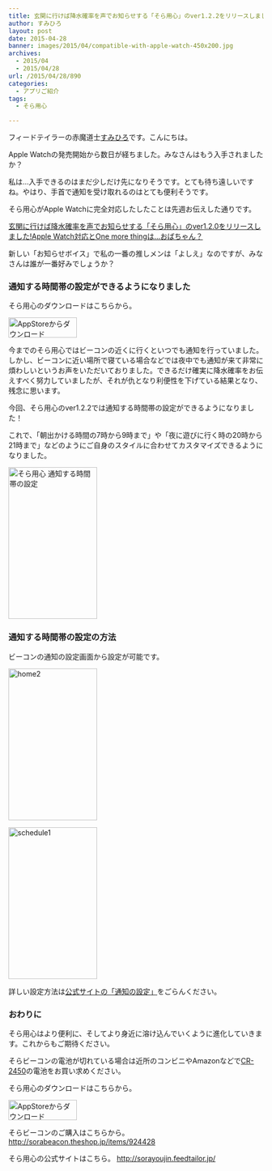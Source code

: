 ```yaml
---
title: 玄関に行けば降水確率を声でお知らせする「そら用心」のver1.2.2をリリースしました!通知する時間帯の設定でより便利に
author: すみひろ
layout: post
date: 2015-04-28
banner: images/2015/04/compatible-with-apple-watch-450x200.jpg
archives:
  - 2015/04
  - 2015/04/28
url: /2015/04/28/890
categories:
  - アプリご紹介
tags:
  - そら用心

---
```

フィードテイラーの赤魔道士[すみひろ](http://twitter.com/sumihiro)です。こんにちは。

Apple Watchの発売開始から数日が経ちました。みなさんはもう入手されましたか？
  
私は…入手できるのはまだ少しだけ先になりそうです。とても待ち遠しいですね。やはり、手首で通知を受け取れるのはとても便利そうです。

そら用心がApple Watchに完全対応したしたことは先週お伝えした通りです。
  
[玄関に行けば降水確率を声でお知らせする「そら用心」のver1.2.0をリリースしました!Apple Watch対応とOne more thingは…おばちゃん？](/2015/04/23/866 "玄関に行けば降水確率を声でお知らせする「そら用心」のver1.2.0をリリースしました!Apple Watch対応とOne more thingは…おばちゃん？")

新しい「お知らせボイス」で私の一番の推しメンは「よしえ」なのですが、みなさんは誰が一番好みでしょうか？

### 通知する時間帯の設定ができるようになりました

そら用心のダウンロードはこちらから。
  
[<img src="/images/2014/04/Download_on_the_App_Store_Badge_JP_135x40_1004.png" alt="AppStoreからダウンロード" width="135" height="40" class="alignnone size-full wp-image-58" />](https://appsto.re/i6Ld6Zk)

今までのそら用心ではビーコンの近くに行くといつでも通知を行っていました。しかし、ビーコンに近い場所で寝ている場合などでは夜中でも通知が来て非常に煩わしいというお声をいただいておりました。できるだけ確実に降水確率をお伝えすべく努力していましたが、それが仇となり利便性を下げている結果となり、残念に思います。

今回、そら用心のver1.2.2では通知する時間帯の設定ができるようになりました！
  
これで、「朝出かける時間の7時から9時まで」や「夜に遊びに行く時の20時から21時まで」などのようにご自身のスタイルに合わせてカスタマイズできるようになりました。

[<img src="/images/2015/04/schedule5-175x300.jpg" alt="そら用心 通知する時間帯の設定" width="175" height="300" class="alignnone size-medium wp-image-892" />](/images/2015/04/schedule5.jpg)

### 通知する時間帯の設定の方法

ビーコンの通知の設定画面から設定が可能です。

[<img src="/images/2015/04/home2-175x300.jpg" alt="home2" width="175" height="300" class="alignnone size-medium wp-image-893" />](/images/2015/04/home2.jpg)
  
[<img src="/images/2015/04/schedule1-175x300.jpg" alt="schedule1" width="175" height="300" class="alignnone size-medium wp-image-894" />](/images/2015/04/schedule1.jpg)

詳しい設定方法は[公式サイトの「通知の設定」](http://sorayoujin.feedtailor.jp/notification.html#timezone)をごらんください。

### おわりに

そら用心はより便利に、そしてより身近に溶け込んでいくように進化していきます。これからもご期待ください。

そらビーコンの電池が切れている場合は近所のコンビニやAmazonなどで[CR-2450](http://www.amazon.co.jp/s/ref=nb_sb_noss?__mk_ja_JP=%E3%82%AB%E3%82%BF%E3%82%AB%E3%83%8A&url=search-alias%3Delectronics&field-keywords=CR-2450)の電池をお買い求めください。

そら用心のダウンロードはこちらから。
  
[<img src="/images/2014/04/Download_on_the_App_Store_Badge_JP_135x40_1004.png" alt="AppStoreからダウンロード" width="135" height="40" class="alignnone size-full wp-image-58" />](https://appsto.re/i6Ld6Zk)

そらビーコンのご購入はこちらから。<http://sorabeacon.theshop.jp/items/924428>

そら用心の公式サイトはこちら。 <http://sorayoujin.feedtailor.jp/>